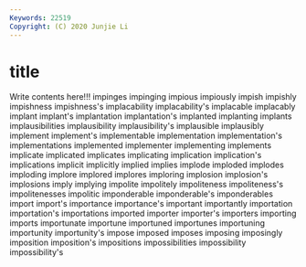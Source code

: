 ```yaml
---
Keywords: 22519
Copyright: (C) 2020 Junjie Li
---
```


# title

Write contents here!!!
impinges 
impinging 
impious 
impiously 
impish 
impishly 
impishness 
impishness's 
implacability
implacability's 
implacable 
implacably 
implant 
implant's 
implantation 
implantation's 
implanted 
implanting 
implants
implausibilities 
implausibility 
implausibility's 
implausible 
implausibly 
implement 
implement's 
implementable 
implementation 
implementation's
implementations 
implemented 
implementer 
implementing 
implements 
implicate 
implicated 
implicates 
implicating 
implication
implication's 
implications 
implicit 
implicitly 
implied 
implies 
implode 
imploded 
implodes 
imploding
implore 
implored 
implores 
imploring 
implosion 
implosion's 
implosions 
imply 
implying 
impolite
impolitely 
impoliteness 
impoliteness's 
impolitenesses 
impolitic 
imponderable 
imponderable's 
imponderables 
import 
import's
importance 
importance's 
important 
importantly 
importation 
importation's 
importations 
imported 
importer 
importer's
importers 
importing 
imports 
importunate 
importune 
importuned 
importunes 
importuning 
importunity 
importunity's
impose 
imposed 
imposes 
imposing 
imposingly 
imposition 
imposition's 
impositions 
impossibilities 
impossibility
impossibility's 
